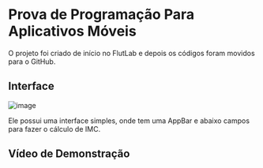 # Prova de Programação Para Aplicativos Móveis
O projeto foi criado de início no FlutLab e depois os códigos foram movidos para o GitHub.

## Interface

![image](https://github.com/WooMateus/CalculadoraIMC/assets/89880155/9715fa4c-3635-493e-b123-91556dd66fda)

Ele possui uma interface simples, onde tem uma AppBar e abaixo campos para fazer o cálculo de IMC.

## Vídeo de Demonstração

